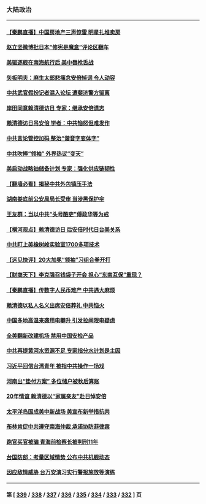 ### 大陆政治
---
#### [【秦鹏直播】中国房地产三声惊雷 明星扎堆卖房](../../pages/ncid277/n13780329.md) 
#### [赵立坚微博批日本“修宪是魔盒”评论区翻车](../../pages/ncid277/n13780183.md) 
#### [美驱逐舰在南海航行后 美中唇枪舌战](../../pages/ncid277/n13780060.md) 
#### [矢板明夫：麻生太郎悲痛念安倍悼词 令人动容](../../pages/ncid277/n13780221.md) 
#### [中共武官假扮记者混入论坛 遭斐济警方驱离](../../pages/ncid277/n13780171.md) 
#### [岸田同意赖清德访日 专家：继承安倍遗志](../../pages/ncid277/n13779893.md) 
#### [赖清德访日吊安倍 学者：中共恼怒但难发作](../../pages/ncid277/n13780187.md) 
#### [中共言论管控加码 整治“谐音字变体字”](../../pages/ncid277/n13779959.md) 
#### [中共吹捧“领袖” 外界热议“变天”](../../pages/ncid277/n13779870.md) 
#### [美启动战略铀储备计划 专家：强化供应链韧性](../../pages/ncid277/n13779792.md) 
#### [【翻墙必看】揭秘中共外包镇压手法](../../pages/ncid277/n13779634.md) 
#### [湖南娄底前公安局局长受审 当涉黑保护伞](../../pages/ncid277/n13779599.md) 
#### [王友群：当以中共“头号酷吏”傅政华等为戒](../../pages/ncid277/n13779377.md) 
#### [【横河观点】赖清德访日 后安倍时代日台美关系](../../pages/ncid277/n13779502.md) 
#### [中共盯上美橡树岭实验室1700多项技术](../../pages/ncid277/n13779432.md) 
#### [【远见快评】20大加冕“领袖”习组合拳开打](../../pages/ncid277/n13779419.md) 
#### [【财商天下】李克强召钱袋子开会 担心“东南互保”重现？](../../pages/ncid277/n13779421.md) 
#### [【秦鹏直播】传数字人民币难产 中共遇大麻烦](../../pages/ncid277/n13779496.md) 
#### [赖清德以私人名义出席安倍葬礼 中共恼火](../../pages/ncid277/n13779158.md) 
#### [中国多地高温来袭用电攀升 引发拉闸限电疑虑](../../pages/ncid277/n13779376.md) 
#### [全美翻新改建机场 禁用中国安检产品](../../pages/ncid277/n13779356.md) 
#### [中共再提黄河水资源不足 专家指分水计划是主因](../../pages/ncid277/n13779370.md) 
#### [习近平回信台湾青年 被指中共操作一场戏](../../pages/ncid277/n13779271.md) 
#### [河南出“垫付方案” 多位储户被秋后算账](../../pages/ncid277/n13779371.md) 
#### [20年情谊 赖清德以“家属亲友”赴日悼安倍](../../pages/ncid277/n13779274.md) 
#### [太平洋岛国成美中新战场 美宣布新举措抗共](../../pages/ncid277/n13779327.md) 
#### [布林肯促中共遵守南海仲裁 承诺协防菲律宾](../../pages/ncid277/n13779175.md) 
#### [跑官买官被骗 青海前检察长被判刑11年](../../pages/ncid277/n13779142.md) 
#### [台国防部：考量区域情势 公布中共机舰动态](../../pages/ncid277/n13779004.md) 
#### [因应敌情威胁 台万安演习实行警报施放等演练](../../pages/ncid277/n13778950.md) 

---
#### 第 [ [339](./339.md) / [338](./338.md) / [337](./337.md) / [336](./336.md) / [335](./335.md) / [334](./334.md) / [333](./333.md) / [332](./332.md) ] 页
